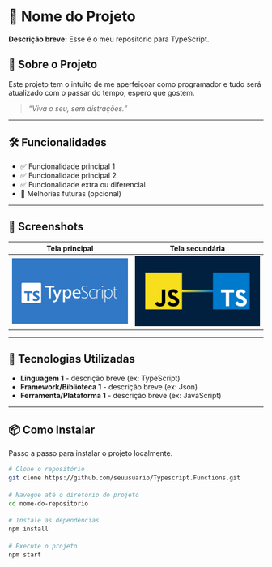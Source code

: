 # 🚀 Nome do Projeto

**Descrição breve:** Esse é o meu repositorio para TypeScript.

## 📖 Sobre o Projeto

Este projeto tem o intuito de me aperfeiçoar como programador e tudo será atualizado com o passar do tempo, espero que gostem. 

> _“Viva o seu, sem distrações.”_

---

## 🛠️ Funcionalidades

- ✅ Funcionalidade principal 1
- ✅ Funcionalidade principal 2
- ✅ Funcionalidade extra ou diferencial
- 🔧 Melhorias futuras (opcional)

---

## 📸 Screenshots
 

| Tela principal | Tela secundária |
|----------------|----------------|
| ![Tela 1](images/ts.jpg) | ![Tela 2](images/js-ts.png) |

---

## 🚀 Tecnologias Utilizadas

- **Linguagem 1** - descrição breve (ex: TypeScript)
- **Framework/Biblioteca 1** - descrição breve (ex: Json)
- **Ferramenta/Plataforma 1** - descrição breve (ex: JavaScript)

---

## 📦 Como Instalar

Passo a passo para instalar o projeto localmente.

```bash
# Clone o repositório
git clone https://github.com/seuusuario/Typescript.Functions.git

# Navegue até o diretório do projeto
cd nome-do-repositorio

# Instale as dependências
npm install

# Execute o projeto
npm start

